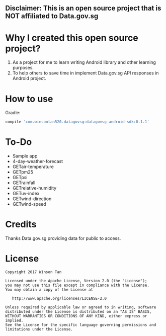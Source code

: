 ## Disclaimer: This is an open source project that is NOT affiliated to Data.gov.sg

# Why I created this open source project?
1. As a project for me to learn writing Android library and other learning purposes.
2. To help others to save time in implement Data.gov.sg API responses in Android project.

# How to use
Gradle:
```groovy
compile 'com.winsontan520.datagovsg:datagovsg-android-sdk:0.1.1'
```

# To-Do
- Sample app
- 4-day-weather-forecast
- GETair-temperature
- GETpm25
- GETpsi
- GETrainfall
- GETrelative-humidity
- GETuv-index
- GETwind-direction
- GETwind-speed

# Credits
Thanks Data.gov.sg providing data for public to access.

# License

    Copyright 2017 Winson Tan

    Licensed under the Apache License, Version 2.0 (the "License");
    you may not use this file except in compliance with the License.
    You may obtain a copy of the License at

       http://www.apache.org/licenses/LICENSE-2.0

    Unless required by applicable law or agreed to in writing, software
    distributed under the License is distributed on an "AS IS" BASIS,
    WITHOUT WARRANTIES OR CONDITIONS OF ANY KIND, either express or implied.
    See the License for the specific language governing permissions and
    limitations under the License.
